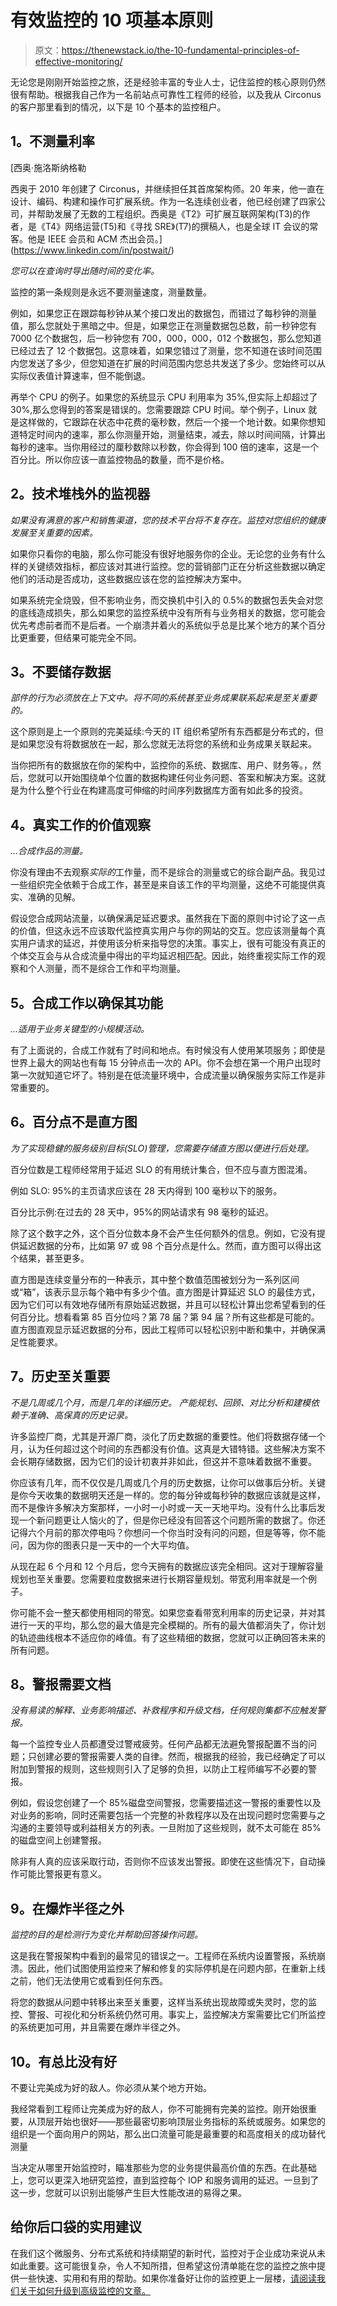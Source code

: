 # 有效监控的 10 项基本原则

> 原文：<https://thenewstack.io/the-10-fundamental-principles-of-effective-monitoring/>

无论您是刚刚开始监控之旅，还是经验丰富的专业人士，记住监控的核心原则仍然很有帮助。根据我自己作为一名前站点可靠性工程师的经验，以及我从 Circonus 的客户那里看到的情况，以下是 10 个基本的监控租户。

## **1。不测量利率**

 [西奥·施洛斯纳格勒

西奥于 2010 年创建了 Circonus，并继续担任其首席架构师。20 年来，他一直在设计、编码、构建和操作可扩展系统。作为一名连续创业者，他已经创建了四家公司，并帮助发展了无数的工程组织。西奥是《T2》可扩展互联网架构(T3)的作者，是《T4》网络运营(T5)和《寻找 SRE》(T7)的撰稿人，也是全球 IT 会议的常客。他是 IEEE 会员和 ACM 杰出会员。](https://www.linkedin.com/in/postwait/) 

*您可以在查询时导出随时间的变化率。*

监控的第一条规则是永远不要测量速度，测量数量。

例如，如果您正在跟踪每秒钟从某个接口发出的数据包，而错过了每秒钟的测量值，那么您就处于黑暗之中。但是，如果您正在测量数据包总数，前一秒钟您有 7000 亿个数据包，后一秒钟您有 700，000，000，012 个数据包，那么您知道已经过去了 12 个数据包。这意味着，如果您错过了测量，您不知道在该时间范围内您发送了多少，但您知道在扩展的时间范围内您总共发送了多少。您始终可以从实际仪表值计算速率，但不能倒退。

再举个 CPU 的例子。如果您的系统显示 CPU 利用率为 35%,但实际上却超过了 30%,那么您得到的答案是错误的。您需要跟踪 CPU 时间。举个例子，Linux 就是这样做的，它跟踪在状态中花费的毫秒数，然后一个接一个地计数。如果你想知道特定时间内的速率，那么你测量开始，测量结束，减去，除以时间间隔，计算出每秒的速率。当你用经过的厘秒数除以秒数，你会得到 100 倍的速率，这是一个百分比。所以你应该一直监控物品的数量，而不是价格。

## **2。技术堆栈外的监视器**

*如果没有满意的客户和销售渠道，您的技术平台将不复存在。监控对您组织的健康发展至关重要的因素。*

如果你只看你的电脑，那么你可能没有很好地服务你的企业。无论您的业务有什么样的关键绩效指标，都应该对其进行监控。您的营销部门正在分析这些数据以确定他们的活动是否成功，这些数据应该在您的监控解决方案中。

如果系统完全烧毁，但不影响业务，而交换机中引入的 0.5%的数据包丢失会对您的底线造成损失，那么如果您的监控系统中没有所有与业务相关的数据，您可能会优先考虑前者而不是后者。一个崩溃并着火的系统似乎总是比某个地方的某个百分比更重要，但结果可能完全不同。

## **3。不要储存数据**

*部件的行为必须放在上下文中。将不同的系统甚至业务成果联系起来是至关重要的。*

这个原则是上一个原则的完美延续:今天的 IT 组织希望所有东西都是分布式的，但是如果您没有将数据放在一起，那么您就无法将您的系统和业务成果关联起来。

当你把所有的数据放在你的架构中，监控你的系统、数据库、用户、财务等。，然后，您就可以开始围绕单个位置的数据构建任何业务问题、答案和解决方案。这就是为什么整个行业在构建高度可伸缩的时间序列数据库方面有如此多的投资。

## **4。真实工作的价值观察**

*…合成作品的测量。*

你没有理由不去观察*实际的*工作量，而不是综合的测量或它的综合副产品。我见过一些组织完全依赖于合成工作，甚至是来自该工作的平均测量，这绝不可能提供真实、准确的见解。

假设您合成网站流量，以确保满足延迟要求。虽然我在下面的原则中讨论了这一点的价值，但这永远不应该取代监控真实用户与你的网站的交互。您应该测量每个真实用户请求的延迟，并使用该分析来指导您的决策。事实上，很有可能没有真正的个体交互会与从合成流量中得出的平均延迟相匹配。因此，始终重视实际工作的观察和个人测量，而不是综合工作和平均测量。

## **5。合成工作以确保其功能**

*…适用于业务关键型的小规模活动。*

有了上面说的，合成工作就有了时间和地点。有时候没有人使用某项服务；即使是世界上最大的网站也有每 15 分钟点击一次的 API。你不会想在第一个用户出现时第一次就知道它坏了。特别是在低流量环境中，合成流量以确保服务实际工作是非常重要的。

## **6。百分点不是直方图**

*为了实现稳健的服务级别目标(SLO)管理，您需要存储直方图以便进行后处理。*

百分位数是工程师经常用于延迟 SLO 的有用统计集合，但不应与直方图混淆。

例如 SLO: 95%的主页请求应该在 28 天内得到 100 毫秒以下的服务。

百分比示例:在过去的 28 天中，95%的网站请求有 98 毫秒的延迟。

除了这个数字之外，这个百分位数本身不会产生任何额外的信息。例如，它没有提供延迟数据的分布，比如第 97 或 98 个百分点是什么。然而，直方图可以得出这个结果，甚至更多。

直方图是连续变量分布的一种表示，其中整个数值范围被划分为一系列区间或“箱”，该表示显示每个箱中有多少个值。直方图是计算延迟 SLO 的最佳方式，因为它们可以有效地存储所有原始延迟数据，并且可以轻松计算出您希望看到的任何百分比。想看看第 85 百分位吗？第 78 届？第 94 届？所有这些都是可能的。直方图直观显示延迟数据的分布，因此工程师可以轻松识别中断和集中，并确保满足性能要求。

## **7。历史至关重要**

*不是几周或几个月，而是几年的详细历史。* *产能规划、回顾、对比分析和建模依赖于准确、高保真的历史记录。*

许多监控厂商，尤其是开源厂商，淡化了历史数据的重要性。他们将数据存储一个月，认为任何超过这个时间的东西都没有价值。这真是大错特错。这些解决方案不会长期存储数据，因为它们的设计初衷并非如此，但这并不意味着数据不重要。

你应该有几年，而不仅仅是几周或几个月的历史数据，让你可以做事后分析。关键是你今天收集的数据明天还是一样的。您的每分钟或每秒钟的数据应该就是这样，而不是像许多解决方案那样，一小时一小时或一天一天地平均。没有什么比事后发现一个新问题更让人恼火的了，但是你已经没有回答这个问题所需的数据了。你还记得六个月前的那次停电吗？你想问一个你当时没有问的问题，但是等等，你不能问，因为你的图表只是一天中的一个大平均值。

从现在起 6 个月和 12 个月后，您今天拥有的数据应该完全相同。这对于理解容量规划也至关重要。您需要粒度数据来进行长期容量规划。带宽利用率就是一个例子。

你可能不会一整天都使用相同的带宽。如果您查看带宽利用率的历史记录，并对其进行一天的平均，那么您的最大值是完全模糊的。所有的最大值都消失了，你计划的轨迹曲线根本不适应你的峰值。有了这些精细的数据，您就可以正确回答未来的所有问题。

## **8。警报需要文档**

*没有易读的解释、业务影响描述、补救程序和升级文档，任何规则集都不应触发警报。*

每一个监控专业人员都遭受过警戒疲劳。任何产品都无法避免警报配置不当的问题；只创建必要的警报需要人类的自律。然而，根据我的经验，我已经确定了可以附加到警报的规则，这些规则引入了足够的负担，以防止工程师编写不必要的警报。

例如，假设您创建了一个 85%磁盘空间警报，您需要描述这一警报的重要性以及对业务的影响，同时还需要包括一个完整的补救程序以及在出现问题时您需要与之沟通的主要领导或利益相关方的列表。一旦附加了这些规则，就不太可能在 85%的磁盘空间上创建警报。

除非有人真的应该采取行动，否则你不应该发出警报。即使在这些情况下，自动操作可能比警报更有意义。

## **9。在爆炸半径之外**

*监控的目的是检测行为变化并帮助回答操作问题。*

这是我在警报架构中看到的最常见的错误之一。工程师在系统内设置警报，系统崩溃。因此，他们试图使用监控来了解和修复的实际停机是在问题内部，在重新上线之前，他们无法使用它或看到任何东西。

将您的数据从问题中转移出来至关重要，这样当系统出现故障或失灵时，您的监控、警报、可视化和分析系统仍然可用。事实上，监控解决方案需要比它们所监控的系统更加可用，并且需要在爆炸半径之外。

## **10。有总比没有好**

不要让完美成为好的敌人。你必须从某个地方开始。

我经常看到工程师让完美成为好的敌人，你不可能拥有完美的监控。刚开始很重要，从顶层开始也很好——那些最密切影响顶层业务指标的系统或服务。如果您的组织是一个面向用户的网站，那么出口流量可能是最重要的和高度相关的成功替代测量

当决定从哪里开始监控时，瞄准那些为您的业务提供最高价值的东西。在此基础上，您可以更深入地研究监控，直到监控每个 IOP 和服务调用的延迟。一旦到了这一步，您就可以识别出能够产生巨大性能改进的易得之果。

## **给你后口袋的实用建议**

在我们这个微服务、分布式系统和持续期望的新时代，监控对于企业成功来说从未如此重要。这可能很复杂，令人不知所措，但希望这份清单能在您的监控之旅中提供一些快速、实用和有用的帮助。如果你准备好让你的监控更上一层楼，[请阅读我们关于如何升级到高级监控的文章。](https://www.circonus.com/2020/06/how-to-elevate-from-basic-to-advanced-infrastructure-monitoring/)

<svg xmlns:xlink="http://www.w3.org/1999/xlink" viewBox="0 0 68 31" version="1.1"><title>Group</title> <desc>Created with Sketch.</desc></svg>